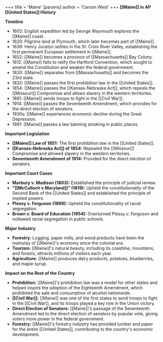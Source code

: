 +++
 title = 'Maine'
[params]
	author = 'Carson West'
+++
**[[Maine]] in AP [[United States]] History**

**Timeline**

* 1602: English expedition led by George Waymouth explores the [[Maine]] coast.
* 1620: Pilgrims land at Plymouth, which later becomes part of [[Maine]].
* 1639: Henry Jocelyn settles in the St. Croix River Valley, establishing the first permanent European settlement in [[Maine]].
* 1652: [[Maine]] becomes a province of [[Massachusetts]] Bay Colony.
* 1812: [[Maine]] fails to ratify the Hartford Convention, which sought to amend the Constitution and weaken the federal government.
* 1820: [[Maine]] separates from [[Massachusetts]] and becomes the 23rd state.
* 1832: [[Maine]] passes the first prohibition law in the [[United States]].
* 1854: [[Maine]] passes the [[Kansas-Nebraska Act]], which repeals the [[Missouri]] Compromise and allows slavery in the western territories.
* 1861: [[Maine]] sends troops to fight in the [[Civil War]].
* 1914: [[Maine]] passes the Seventeenth Amendment, which provides for the direct election of senators.
* 1930s: [[Maine]] experiences economic decline during the Great Depression.
* 1991: [[Maine]] passes a law banning smoking in public places.

**Important Legislation**

* **[[Maine]] Law of 1851:** The first prohibition law in the [[United States]].
* **[[Kansas-Nebraska Act]] of 1854:** Repealed the [[Missouri]] Compromise and allowed slavery in the western territories.
* **Seventeenth Amendment of 1914:** Provided for the direct election of senators.

**Important Court Cases**

* **Marbury v. Madison (1803):** Established the principle of judicial review.
* **"[[McCulloch v Maryland]]" (1819):** Upheld the constitutionality of the Second Bank of the [[United States]] and established the principle of implied powers.
* **Plessy v. Ferguson (1896):** Upheld the constitutionality of racial segregation.
* **Brown v. Board of Education (1954):** Overturned Plessy v. Ferguson and outlawed racial segregation in public schools.

**Major Industry**

* **Forestry:** Logging, paper mills, and wood products have been the mainstay of [[Maine]]'s economy since the colonial era.
* **Tourism:** [[Maine]]'s natural beauty, including its coastline, mountains, and forests, attracts millions of visitors each year.
* **Agriculture:** [[Maine]] produces dairy products, potatoes, blueberries, and maple syrup.

**Impact on the Rest of the Country**

* **Prohibition:** [[Maine]]'s prohibition law was a model for other states and helped inspire the adoption of the Eighteenth Amendment, which prohibited the sale and consumption of alcohol nationwide.
* **[[Civil War]]:** [[Maine]] was one of the first states to send troops to fight in the [[Civil War]], and its troops played a key role in the Union victory.
* **Direct Election of Senators:** [[Maine]]'s passage of the Seventeenth Amendment led to the direct election of senators by popular vote, giving voters more power in the federal government.
* **Forestry:** [[Maine]]'s forestry industry has provided lumber and paper for the entire [[United States]], contributing to the country's economic development.